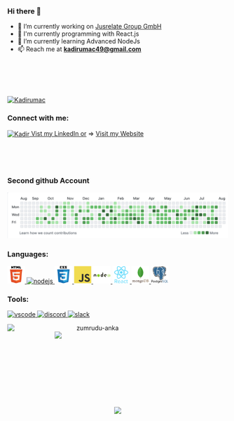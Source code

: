 ### Hi there 👋

- 🔭 I’m currently working on [Jusrelate Group GmbH](https://www.justrelate.com/)
- 💬 I'm currently programming with React.js
- 🌱 I’m currently learning Advanced NodeJs
- 📫 Reach me at **kadirumac49@gmail.com**

<!-- <h3>My Project Background</h3>
<div>
<a href="https://www.gamescom.de/de"><img width="80" height="auto" src="https://blog.games-career.com/de/files/2022/06/gamescom-22.jpeg" /></a>
<h4>Gamescom</h4>
</div>
<div>
<a href="https://www.sicherheitserziehung.de/"><img width="80" height="auto" src="https://yt3.ggpht.com/mbYh6Q_GoUVg4UIeXLlieMnoR7IXKlfPiVxNzslR9ggSm1zCxGFqTrsv8lIbDyGcxLm8sf5r=s900-c-k-c0x00ffffff-no-rj" /></a>
<h4>Provinzial</h4>
</div> -->
<br>

<br><br>

<p align="left"> <a href="https://github.com/ryo-ma/github-profile-trophy"><img src="https://github-profile-trophy.vercel.app/?username=Kadirumac" alt="Kadirumac" /></a> </p>

### Connect with me:

<p align="left">
<a href="https://www.linkedin.com/in/kadirumac/" target="blank"><img align="center" src="https://velanovascular.com/wp-content/uploads/2020/06/LinkedIn.png" alt="Kadir" height="30" width="30" /> Vist my LinkedIn or</a> => <a href="https://kadirumac.netlify.app/">Visit my Website</a>
</p>

<br />
<br />

<br />

<h3>Second  github Account</h3>
<a href="https://github.com/Kadir-umac">
<img  src="./github-2.png" />
</a>

<h3 align="left">Languages:</h3>
<p align="left">
    <a href="https://www.w3.org/html/" target="_blank"> <img src="https://raw.githubusercontent.com/devicons/devicon/master/icons/html5/html5-original-wordmark.svg" alt="html5" width="40" height="40"/> </a>
  <a href="https://docs.microsoft.com/en-us/dotnet/csharp/" target="_blank"> <img src="https://seeklogo.com/images/N/nodejs-logo-D26404F360-seeklogo.com.png" alt="nodejs" width="27" height="30"/> </a>
    <a href="https://www.w3schools.com/css/" target="_blank"> <img src="https://raw.githubusercontent.com/devicons/devicon/master/icons/css3/css3-original-wordmark.svg" alt="css3" width="40" height="40"/> </a>
    <a href="https://developer.mozilla.org/en-US/docs/Web/JavaScript" target="_blank"> <img src="https://raw.githubusercontent.com/devicons/devicon/master/icons/javascript/javascript-original.svg" alt="javascript" width="40" height="40"/> </a>
      <a href="https://nodejs.org" target="_blank"> <img src="https://raw.githubusercontent.com/devicons/devicon/master/icons/nodejs/nodejs-original-wordmark.svg" alt="nodejs" width="40" height="40"/> </a>
       <a href="https://reactjs.org/" target="_blank"> <img src="https://raw.githubusercontent.com/devicons/devicon/master/icons/react/react-original-wordmark.svg" alt="react" width="40" height="40"/> </a>
        <a href="https://www.mongodb.com/" target="_blank"> <img src="https://raw.githubusercontent.com/devicons/devicon/master/icons/mongodb/mongodb-original-wordmark.svg" alt="mongodb" width="40" height="40"/> </a>
    <a href="https://www.postgresql.org" target="_blank"> <img src="https://raw.githubusercontent.com/devicons/devicon/master/icons/postgresql/postgresql-original-wordmark.svg" alt="postgresql" width="40" height="40"/> </a>  
  <h3 align="left">Tools:</h3>
<a href="https://code.visualstudio.com/" target="_blank"> <img src="https://upload.wikimedia.org/wikipedia/commons/thumb/9/9a/Visual_Studio_Code_1.35_icon.svg/1024px-Visual_Studio_Code_1.35_icon.svg.png" alt="vscode" width="30" height="30"/> </a>
<a href="https://discord.com/" target="_blank"> <img src="https://cdn4.iconfinder.com/data/icons/logos-and-brands/512/91_Discord_logo_logos-512.png" alt="discord" width="30" height="30"/> </a> 
<a href="https://slack.com/intl/en-tr/" target="_blank"> <img src="https://cdn.brandfolder.io/5H442O3W/as/pl546j-7le8zk-4nzzs1/Slack_Mark_Web.png" alt="slack" width="37" height="37"/> </a>
       </p>
     
<p align=center>
    <div align=center>
      <a href="https://github.com/denvercoder1/github-readme-streak-stats" title="Go to Source">
        <img align="left" width=396 src="https://github-readme-streak-stats.herokuapp.com/?user=Kadirumac&theme=react&border=61dafb&hide_border=true" alt="zumrudu-anka" />
      </a>
      <a href="https://github.com/anuraghazra/github-readme-stats" title="Go to Source">
        <img align="right" width=396 src="https://github-readme-stats.vercel.app/api?username=Kadirumac&show_icons=true&theme=react&border_color=61dafb&hide_border=true" />
      </a>
    </div>
    <br><br><br><br><br><br><br><br><br><br><br>
    <div align=center>
      <a href="https://github.com/anuraghazra/github-readme-stats">
        <img width=325 align="center" src="https://github-readme-stats.vercel.app/api/top-langs/?username=Kadirumac&hide=c%23,powershell,Mathematica,Ruby,Objective-C,Objective-C%2b%2b,Cuda&title_color=61dafb&text_color=ffffff&icon_color=61dafb&bg_color=20232a&langs_count=8&layout=compact&border_color=61dafb&hide_border=true" />
      </a>
    </div>
     </p>

